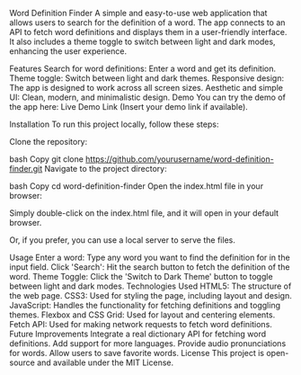 Word Definition Finder
A simple and easy-to-use web application that allows users to search for the definition of a word. The app connects to an API to fetch word definitions and displays them in a user-friendly interface. It also includes a theme toggle to switch between light and dark modes, enhancing the user experience.

Features
Search for word definitions: Enter a word and get its definition.
Theme toggle: Switch between light and dark themes.
Responsive design: The app is designed to work across all screen sizes.
Aesthetic and simple UI: Clean, modern, and minimalistic design.
Demo
You can try the demo of the app here: Live Demo Link (Insert your demo link if available).

Installation
To run this project locally, follow these steps:

Clone the repository:

bash
Copy
git clone https://github.com/yourusername/word-definition-finder.git
Navigate to the project directory:

bash
Copy
cd word-definition-finder
Open the index.html file in your browser:

Simply double-click on the index.html file, and it will open in your default browser.

Or, if you prefer, you can use a local server to serve the files.

Usage
Enter a word: Type any word you want to find the definition for in the input field.
Click 'Search': Hit the search button to fetch the definition of the word.
Theme Toggle: Click the 'Switch to Dark Theme' button to toggle between light and dark modes.
Technologies Used
HTML5: The structure of the web page.
CSS3: Used for styling the page, including layout and design.
JavaScript: Handles the functionality for fetching definitions and toggling themes.
Flexbox and CSS Grid: Used for layout and centering elements.
Fetch API: Used for making network requests to fetch word definitions.
Future Improvements
Integrate a real dictionary API for fetching word definitions.
Add support for more languages.
Provide audio pronunciations for words.
Allow users to save favorite words.
License
This project is open-source and available under the MIT License.